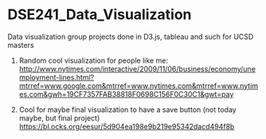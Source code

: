 # DSE241_Data_Visualization
Data visualization group projects done in D3.js, tableau and such for UCSD masters

1. Random cool visualization for people like me: http://www.nytimes.com/interactive/2009/11/06/business/economy/unemployment-lines.html?mtrref=www.google.com&mtrref=www.nytimes.com&mtrref=www.nytimes.com&gwh=19CF7357FAB38818F0698C156F0C30C1&gwt=pay

2. Cool for maybe final visualization to have a save button (not today maybe, but final project) https://bl.ocks.org/eesur/5d904ea198e9b219e95342dacd494f8b
